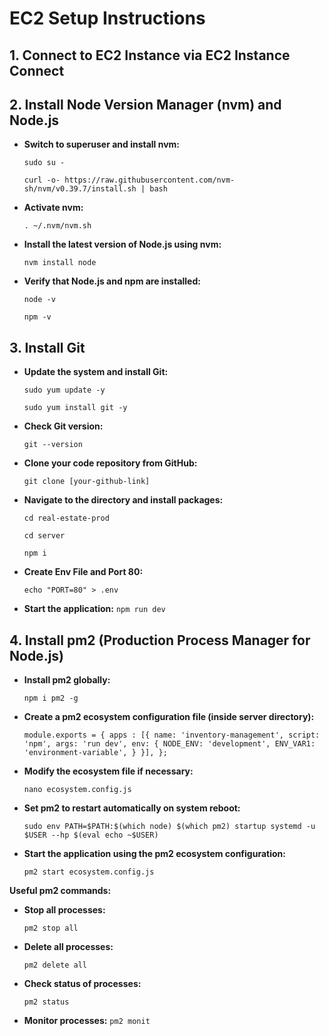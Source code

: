 # EC2 Setup Instructions

## 1. Connect to EC2 Instance via EC2 Instance Connect

## 2. Install Node Version Manager (nvm) and Node.js

- **Switch to superuser and install nvm:**

  ```sudo su -```

  ```curl -o- https://raw.githubusercontent.com/nvm-sh/nvm/v0.39.7/install.sh | bash```

- **Activate nvm:**

  ```. ~/.nvm/nvm.sh```

- **Install the latest version of Node.js using nvm:**

  ```nvm install node```

- **Verify that Node.js and npm are installed:**

  ```node -v```

  ```npm -v```

## 3. Install Git

- **Update the system and install Git:**

  ```sudo yum update -y```

  ```sudo yum install git -y```

- **Check Git version:**

  ```git --version```

- **Clone your code repository from GitHub:**

  ```git clone [your-github-link]```

- **Navigate to the directory and install packages:**

  ```cd real-estate-prod```

  ```cd server```

  ```npm i```

- **Create Env File and Port 80:**

  ```echo "PORT=80" > .env```

- **Start the application:**
  ```npm run dev```

## 4. Install pm2 (Production Process Manager for Node.js)

- **Install pm2 globally:**

  ```npm i pm2 -g```

- **Create a pm2 ecosystem configuration file (inside server directory):**

  ```module.exports = { apps : [{ name: 'inventory-management', script: 'npm', args: 'run dev', env: { NODE_ENV: 'development', ENV_VAR1: 'environment-variable', } }], };```

- **Modify the ecosystem file if necessary:**

  ```nano ecosystem.config.js```

- **Set pm2 to restart automatically on system reboot:**

  ```sudo env PATH=$PATH:$(which node) $(which pm2) startup systemd -u $USER --hp $(eval echo ~$USER)```

- **Start the application using the pm2 ecosystem configuration:**

  ```pm2 start ecosystem.config.js```

**Useful pm2 commands:**

- **Stop all processes:**

  ```pm2 stop all```

- **Delete all processes:**

  ```pm2 delete all```

- **Check status of processes:**

  ```pm2 status```

- **Monitor processes:**
  ```pm2 monit```
